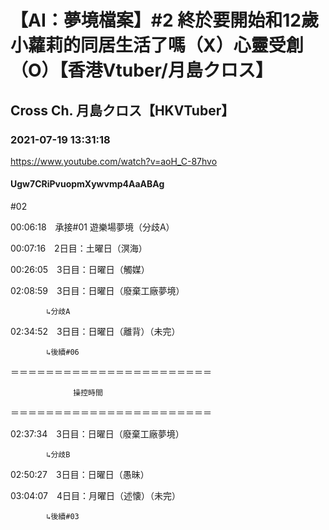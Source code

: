 # 【AI：夢境檔案】#2 終於要開始和12歲小蘿莉的同居生活了嗎（X）心靈受創（O）【香港Vtuber/月島クロス】
## Cross Ch. 月島クロス【HKVTuber】
### 2021-07-19 13:31:18
https://www.youtube.com/watch?v=aoH_C-87hvo
#### Ugw7CRiPvuopmXywvmp4AaABAg
#02



00:06:18　承接#01 遊樂場夢境（分歧A）

00:07:16　2日目：土曜日（溟海）

00:26:05　3日目：日曜日（觸媒）

02:08:59　3日目：日曜日（廢棄工廠夢境）

		    ↳分歧A

02:34:52　3日目：日曜日（離背）（未完）

		    ↳後續#06

＝＝＝＝＝＝＝＝＝＝＝＝＝＝＝＝＝＝＝＝＝＝＝

				  操控時間

＝＝＝＝＝＝＝＝＝＝＝＝＝＝＝＝＝＝＝＝＝＝＝

02:37:34　3日目：日曜日（廢棄工廠夢境）

	  	    ↳分歧B

02:50:27　3日目：日曜日（愚昧）

03:04:07　4日目：月曜日（述懐）（未完）

		    ↳後續#03

